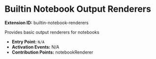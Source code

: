 # Builtin Notebook Output Renderers

**Extension ID:** builtin-notebook-renderers

Provides basic output renderers for notebooks

* **Entry Point:** `N/A`
* **Activation Events:** N/A
* **Contribution Points:** notebookRenderer
